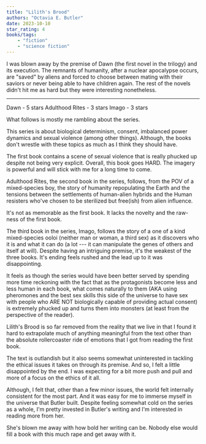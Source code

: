 ```yaml
---
title: "Lilith's Brood"
authors: "Octavia E. Butler"
date: 2023-10-10
star_rating: 4
books/tags:
    - "fiction"
    - "science fiction"
---
```

I was blown away by the premise of Dawn (the first novel in the trilogy) and its execution. The remnants of humanity, after a nuclear apocalypse occurs, are "saved" by aliens and forced to choose between mating with their saviors or never being able to have children again. The rest of the novels didn't hit me as hard but they were interesting nonetheless.

<!--more-->

---

Dawn - 5 stars
Adulthood Rites - 3 stars
Imago - 3 stars

What follows is mostly me rambling about the series.

This series is about biological determinism, consent, imbalanced power dynamics and sexual violence (among other things). Although, the books don't wrestle with these topics as much as I think they should have.

The first book contains a scene of sexual violence that is really phucked up despite not being very explicit. Overall, this book goes HARD. The imagery is powerful and will stick with me for a long time to come.

Adulthood Rites, the second book in the series, follows, from the POV of a mixed-species boy, the story of humanity repopulating the Earth and the tensions between the settlements of human-alien hybrids and the Human resisters who've chosen to be sterilized but free(ish) from alien influence.

It's not as memorable as the first book. It lacks the novelty and the raw-ness of the first book.

The third book in the series, Imago, follows the story of a one of a kind mixed-species ooloi (neither man or woman, a third sex) as it discovers who it is and what it can do (a lot --- it can manipulate the genes of others and itself at will). Despite having an intriguing premise, it's the weakest of the three books. It's ending feels rushed and the lead up to it was disappointing.

It feels as though the series would have been better served by spending more time reckoning with the fact that as the protagonists become less and less human in each book, what comes naturally to them (AKA using pheromones and the best sex skills this side of the universe to have sex with people who ARE NOT biologically capable of providing actual consent) is extremely phucked up and turns them into monsters (at least from the perspective of the reader).

Lilith's Brood is so far removed from the reality that we live in that I found it hard to extrapolate much of anything meaningful from the text other than the absolute rollercoaster ride of emotions that I got from reading the first book.

The text is outlandish but it also seems somewhat uninterested in tackling the ethical issues it takes on through its premise. And so, I felt a little disappointed by the end. I was expecting for a bit more push and pull and more of a focus on the ethics of it all.

Although, I felt that, other than a few minor issues, the world felt internally consistent for the most part. And it was easy for me to immerse myself in the universe that Butler built. Despite feeling somewhat cold on the series as a whole, I'm pretty invested in Butler's writing and I'm interested in reading more from her.

She's blown me away with how bold her writing can be. Nobody else would fill a book with this much rape and get away with it.